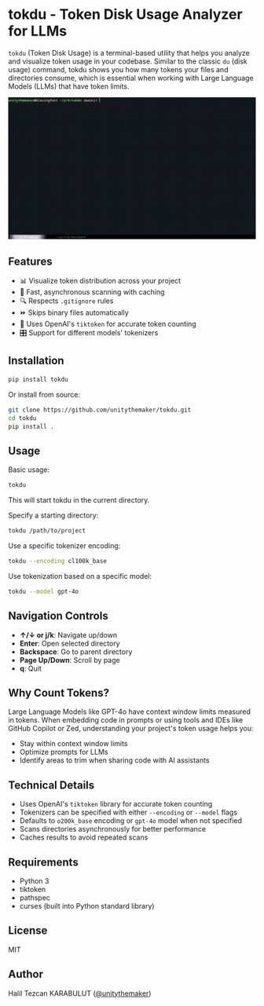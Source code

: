 # tokdu - Token Disk Usage Analyzer for LLMs

`tokdu` (Token Disk Usage) is a terminal-based utility that helps you analyze and visualize token usage in your codebase. Similar to the classic `du` (disk usage) command, tokdu shows you how many tokens your files and directories consume, which is essential when working with Large Language Models (LLMs) that have token limits.

[![tokdu demonstration](assets/tokdu-demo.gif)](assets/tokdu-demo.mp4)

## Features

- 📊 Visualize token distribution across your project
- 🚀 Fast, asynchronous scanning with caching
- 🔍 Respects `.gitignore` rules
- ⏩ Skips binary files automatically
- 🧩 Uses OpenAI's `tiktoken` for accurate token counting
- 🎛️ Support for different models' tokenizers

## Installation

```bash
pip install tokdu
```

Or install from source:

```bash
git clone https://github.com/unitythemaker/tokdu.git
cd tokdu
pip install .
```

## Usage

Basic usage:

```bash
tokdu
```

This will start tokdu in the current directory.

Specify a starting directory:

```bash
tokdu /path/to/project
```

Use a specific tokenizer encoding:

```bash
tokdu --encoding cl100k_base
```

Use tokenization based on a specific model:

```bash
tokdu --model gpt-4o
```

## Navigation Controls

- **↑/↓ or j/k**: Navigate up/down
- **Enter**: Open selected directory
- **Backspace**: Go to parent directory
- **Page Up/Down**: Scroll by page
- **q**: Quit

## Why Count Tokens?

Large Language Models like GPT-4o have context window limits measured in tokens. When embedding code in prompts or using tools and IDEs like GitHub Copilot or Zed, understanding your project's token usage helps you:

- Stay within context window limits
- Optimize prompts for LLMs
- Identify areas to trim when sharing code with AI assistants

## Technical Details

- Uses OpenAI's `tiktoken` library for accurate token counting
- Tokenizers can be specified with either `--encoding` or `--model` flags
- Defaults to `o200k_base` encoding or `gpt-4o` model when not specified
- Scans directories asynchronously for better performance
- Caches results to avoid repeated scans

## Requirements

- Python 3
- tiktoken
- pathspec
- curses (built into Python standard library)

## License

MIT

## Author

Halil Tezcan KARABULUT ([@unitythemaker](https://github.com/unitythemaker))
